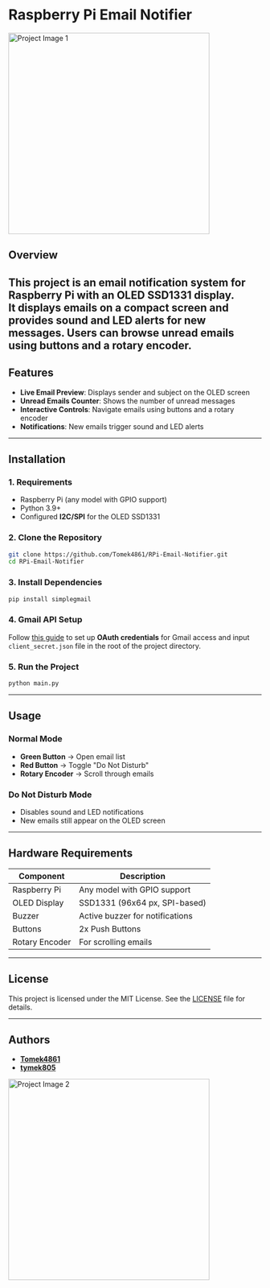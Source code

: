 # Raspberry Pi Email Notifier  

<img src="PPPPP" alt="Project Image 1" width="400">

## Overview  

This project is an **email notification system** for **Raspberry Pi** with an **OLED SSD1331 display**.  
It displays emails on a compact screen and provides sound and LED alerts for new messages. Users can browse unread emails using buttons and a rotary encoder.  
---

## Features  

- **Live Email Preview**: Displays sender and subject on the OLED screen  
- **Unread Emails Counter**: Shows the number of unread messages  
- **Interactive Controls**: Navigate emails using buttons and a rotary encoder 
- **Notifications**:  New emails trigger sound and LED alerts

---

## Installation  

### 1. Requirements  
- Raspberry Pi (any model with GPIO support)  
- Python 3.9+  
- Configured **I2C/SPI** for the OLED SSD1331  

### 2. Clone the Repository  
```bash
git clone https://github.com/Tomek4861/RPi-Email-Notifier.git  
cd RPi-Email-Notifier  
```

### 3. Install Dependencies  
```bash
pip install simplegmail
```

### 4. Gmail API Setup  
Follow [this guide](https://github.com/jeremyephron/simplegmail) to set up **OAuth credentials** for Gmail access and input `client_secret.json` file in the root of the project directory.  

### 5. Run the Project  
```bash
python main.py
```

---

## Usage  

### Normal Mode  
- **Green Button** → Open email list  
- **Red Button** → Toggle "Do Not Disturb"  
- **Rotary Encoder** → Scroll through emails  

### Do Not Disturb Mode  
- Disables sound and LED notifications  
- New emails still appear on the OLED screen  

---

## Hardware Requirements  

| Component     | Description                     |
|--------------|---------------------------------|
| Raspberry Pi | Any model with GPIO support     |
| OLED Display | SSD1331 (96x64 px, SPI-based)   |
| Buzzer       | Active buzzer for notifications |
| Buttons      | 2x Push Buttons                 |
| Rotary Encoder | For scrolling emails         |

---

## License  
This project is licensed under the MIT License. See the [LICENSE](LICENSE.md) file for details.

---

## Authors  

- **[Tomek4861](https://github.com/Tomek4861)**
- **[tymek805](https://github.com/tymek805)**

<img src="PPPPP" alt="Project Image 2" width="400">
